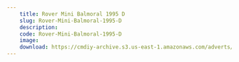 ```yaml
---
    title: Rover Mini Balmoral 1995 D
    slug: Rover-Mini-Balmoral-1995-D
    description:
    code: Rover-Mini-Balmoral-1995-D
    image:
    download: https://cmdiy-archive.s3.us-east-1.amazonaws.com/adverts/documents/Rover+Mini+Balmoral+1995+D.pdf
---
```

<!-- Content of the page -->

##
        